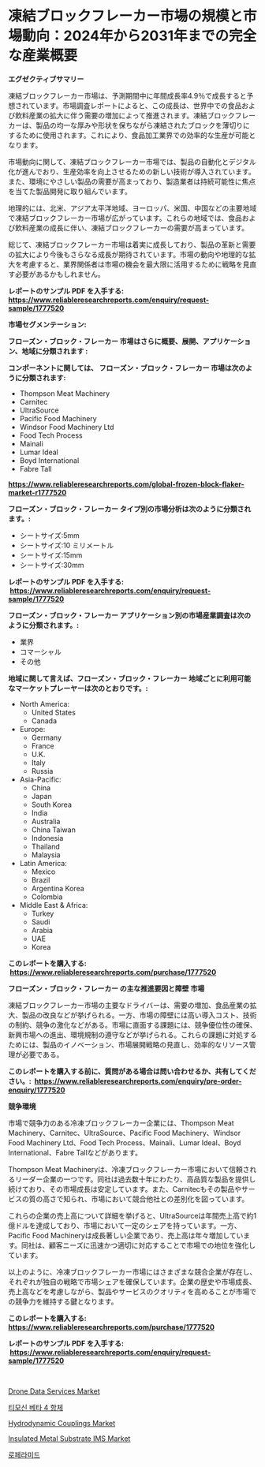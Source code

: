<p><h1>凍結ブロックフレーカー市場の規模と市場動向：2024年から2031年までの完全な産業概要</h1></p><p><strong>エグゼクティブサマリー</strong></p>
<p><p>凍結ブロックフレーカー市場は、予測期間中に年間成長率4.9％で成長すると予想されています。市場調査レポートによると、この成長は、世界中での食品および飲料産業の拡大に伴う需要の増加によって推進されます。凍結ブロックフレーカーは、製品の均一な厚みや形状を保ちながら凍結されたブロックを薄切りにするために使用されます。これにより、食品加工業界での効率的な生産が可能となります。</p><p>市場動向に関して、凍結ブロックフレーカー市場では、製品の自動化とデジタル化が進んでおり、生産効率を向上させるための新しい技術が導入されています。また、環境にやさしい製品の需要が高まっており、製造業者は持続可能性に焦点を当てた製品開発に取り組んでいます。</p><p>地理的には、北米、アジア太平洋地域、ヨーロッパ、米国、中国などの主要地域で凍結ブロックフレーカー市場が広がっています。これらの地域では、食品および飲料産業の成長に伴い、凍結ブロックフレーカーの需要が高まっています。</p><p>総じて、凍結ブロックフレーカー市場は着実に成長しており、製品の革新と需要の拡大により今後もさらなる成長が期待されています。市場の動向や地理的な拡大を考慮すると、業界関係者は市場の機会を最大限に活用するために戦略を見直す必要があるかもしれません。</p></p>
<p><strong>レポートのサンプル PDF を入手する: <a href="https://www.reliableresearchreports.com/enquiry/request-sample/1777520">https://www.reliableresearchreports.com/enquiry/request-sample/1777520</a></strong></p>
<p><strong>市場セグメンテーション:</strong></p>
<p><strong> フローズン・ブロック・フレーカー 市場はさらに概要、展開、アプリケーション、地域に分類されます :</strong></p>
<p><strong>コンポーネントに関しては、 フローズン・ブロック・フレーカー 市場は次のように分類されます: &nbsp;</strong></p>
<p><ul><li>Thompson Meat Machinery</li><li>Carnitec</li><li>UltraSource</li><li>Pacific Food Machinery</li><li>Windsor Food Machinery Ltd</li><li>Food Tech Process</li><li>Mainali</li><li>Lumar Ideal</li><li>Boyd International</li><li>Fabre Tall</li></ul></p>
<p><strong><a href="https://www.reliableresearchreports.com/global-frozen-block-flaker-market-r1777520">https://www.reliableresearchreports.com/global-frozen-block-flaker-market-r1777520</a></strong></p>
<p><strong> フローズン・ブロック・フレーカー タイプ別の市場分析は次のように分類されます。:</strong></p>
<p><ul><li>シートサイズ:5mm</li><li>シートサイズ:10 ミリメートル</li><li>シートサイズ:15mm</li><li>シートサイズ:30mm</li></ul></p>
<p><strong>レポートのサンプル PDF を入手する: &nbsp;<a href="https://www.reliableresearchreports.com/enquiry/request-sample/1777520">https://www.reliableresearchreports.com/enquiry/request-sample/1777520</a></strong></p>
<p><strong> フローズン・ブロック・フレーカー アプリケーション別の市場産業調査は次のように分類されます。:</strong></p>
<p><ul><li>業界</li><li>コマーシャル</li><li>その他</li></ul></p>
<p><strong>地域に関して言えば、フローズン・ブロック・フレーカー 地域ごとに利用可能なマーケットプレーヤーは次のとおりです。:</strong></p>
<p><ul>
    <li>
        North America:
        <ul>
            <li>United States</li>
            <li>Canada</li>
        </ul>
    </li>
    <li>
        Europe:
        <ul>
            <li>Germany</li>
            <li>France</li>
            <li>U.K.</li>
            <li>Italy</li>
            <li>Russia</li>
        </ul>
    </li>
    <li>
        Asia-Pacific:
        <ul>
            <li>China</li>
            <li>Japan</li>
            <li>South Korea</li>
            <li>India</li>
            <li>Australia</li>
            <li>China Taiwan</li>
            <li>Indonesia</li>
            <li>Thailand</li>
            <li>Malaysia</li>
        </ul>
    </li>
    <li>
        Latin America:
        <ul>
            <li>Mexico</li>
            <li>Brazil</li>
            <li>Argentina Korea</li>
            <li>Colombia</li>
        </ul>
    </li>
    <li>
        Middle East & Africa:
        <ul>
            <li>Turkey</li>
            <li>Saudi</li>
            <li>Arabia</li>
            <li>UAE</li>
            <li>Korea</li>
        </ul>
    </li>
    </ul></p>
<p><strong>このレポートを購入する: &nbsp;<a href="https://www.reliableresearchreports.com/purchase/1777520">https://www.reliableresearchreports.com/purchase/1777520</a></strong></p>
<p><strong>フローズン・ブロック・フレーカー の主な推進要因と障壁 市場</strong></p>
<p><p>凍結ブロックフレーカー市場の主要なドライバーは、需要の増加、食品産業の拡大、製品の改良などが挙げられる。一方、市場の障壁には高い導入コスト、技術の制約、競争の激化などがある。市場に直面する課題には、競争優位性の確保、新興市場への進出、環境規制の遵守などが挙げられる。これらの課題に対処するためには、製品のイノベーション、市場展開戦略の見直し、効率的なリソース管理が必要である。</p></p>
<p><strong>このレポートを購入する前に、質問がある場合は問い合わせるか、共有してください。:&nbsp; <a href="https://www.reliableresearchreports.com/enquiry/pre-order-enquiry/1777520">https://www.reliableresearchreports.com/enquiry/pre-order-enquiry/1777520</a></strong></p>
<p><strong>競争環境</strong></p>
<p><p>市場で競争力のある冷凍ブロックフレーカー企業には、Thompson Meat Machinery、Carnitec、UltraSource、Pacific Food Machinery、Windsor Food Machinery Ltd、Food Tech Process、Mainali、Lumar Ideal、Boyd International、Fabre Tallなどがあります。</p><p>Thompson Meat Machineryは、冷凍ブロックフレーカー市場において信頼されるリーダー企業の一つです。同社は過去数十年にわたり、高品質な製品を提供し続けており、その市場成長は安定しています。また、Carnitecもその製品やサービスの質の高さで知られ、市場において競合他社との差別化を図っています。</p><p>これらの企業の売上高について詳細を挙げると、UltraSourceは年間売上高で約1億ドルを達成しており、市場において一定のシェアを持っています。一方、Pacific Food Machineryは成長著しい企業であり、売上高は年々増加しています。同社は、顧客ニーズに迅速かつ適切に対応することで市場での地位を強化しています。</p><p>以上のように、冷凍ブロックフレーカー市場にはさまざまな競合企業が存在し、それぞれが独自の戦略で市場シェアを確保しています。企業の歴史や市場成長、売上高などを考慮しながら、製品やサービスのクオリティを高めることが市場での競争力を維持する鍵となります。</p></p>
<p><strong>このレポートを購入する: &nbsp; <a href="https://www.reliableresearchreports.com/purchase/1777520">https://www.reliableresearchreports.com/purchase/1777520</a></strong></p>
<p><strong>レポートのサンプル PDF を入手する: &nbsp;<a href="https://www.reliableresearchreports.com/enquiry/request-sample/1777520">https://www.reliableresearchreports.com/enquiry/request-sample/1777520</a></strong><strong></strong></p>
<p>&nbsp;</p>
<p><p><a href="https://github.com/globismark/Market-Research-Report-List-2/blob/main/drone-data-services-market.md">Drone Data Services Market</a></p><p><a href="https://github.com/Tristiarton768456/Market-Research-Report-List-1/blob/main/928527023729.md">티모신 베타 4 항체</a></p><p><a href="https://view.publitas.com/reportprime-1/hydrodynamic-couplings-market-furnishes-information-on-market-share-market-trends-and-market-growth/">Hydrodynamic Couplings Market</a></p><p><a href="https://iodized-pantydraco-05c.notion.site/Insulated-Metal-Substrate-IMS-Market-Trends-Forecast-and-Competitive-Analysis-to-2031-3b3794d292064437a886f54f25f29685">Insulated Metal Substrate IMS Market</a></p><p><a href="https://github.com/vsoq0zknh59/Market-Research-Report-List-1/blob/main/231668423728.md">로페라미드</a></p></p>